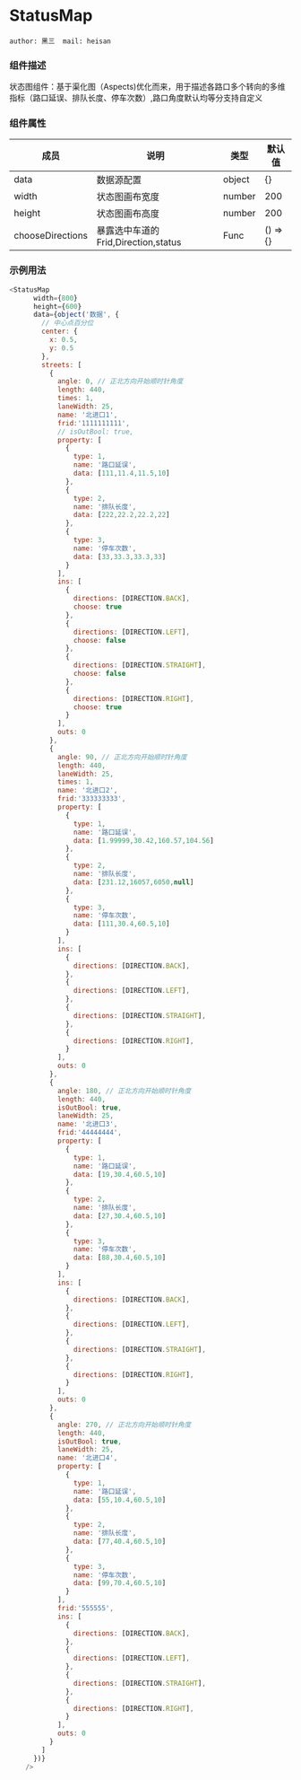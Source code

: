 # StatusMap
```author: 黑三  mail: heisan```

### 组件描述
状态图组件：基于渠化图（Aspects)优化而来，用于描述各路口多个转向的多维指标（路口延误、排队长度、停车次数）,路口角度默认均等分支持自定义

### 组件属性

| 成员        | 说明        | 类型               | 默认值       |
|-------------|----------------|--------------------|--------------|
| data       | 数据源配置   | object  | {}                |
| width       | 状态图画布宽度   | number  | 200                 |
| height       | 状态图画布高度   | number  | 200                 |
| chooseDirections       | 暴露选中车道的 Frid,Direction,status   | Func  | () => {}                 |

### 示例用法
```js
<StatusMap
      width={800}
      height={600}
      data={object('数据', {
        // 中心点百分位
        center: {
          x: 0.5,
          y: 0.5
        },
        streets: [
          {
            angle: 0, // 正北方向开始顺时针角度
            length: 440,
            times: 1,
            laneWidth: 25,
            name: '北进口1',
            frid:'1111111111',
            // isOutBool: true,
            property: [
              {
                type: 1,
                name: '路口延误',
                data: [111,11.4,11.5,10]
              },
              {
                type: 2,
                name: '排队长度',
                data: [222,22.2,22.2,22]
              },
              {
                type: 3,
                name: '停车次数',
                data: [33,33.3,33.3,33]
              }
            ],
            ins: [
              {
                directions: [DIRECTION.BACK],
                choose: true
              },
              {
                directions: [DIRECTION.LEFT],
                choose: false
              },
              {
                directions: [DIRECTION.STRAIGHT],
                choose: false
              },
              {
                directions: [DIRECTION.RIGHT],
                choose: true
              }
            ],
            outs: 0
          },
          {
            angle: 90, // 正北方向开始顺时针角度
            length: 440,
            laneWidth: 25,
            times: 1,
            name: '北进口2',
            frid:'333333333',
            property: [
              {
                type: 1,
                name: '路口延误',
                data: [1.99999,30.42,160.57,104.56]
              },
              {
                type: 2,
                name: '排队长度',
                data: [231.12,16057,6050,null]
              },
              {
                type: 3,
                name: '停车次数',
                data: [111,30.4,60.5,10]
              }
            ],
            ins: [
              {
                directions: [DIRECTION.BACK],
              },
              {
                directions: [DIRECTION.LEFT],
              },
              {
                directions: [DIRECTION.STRAIGHT],
              },
              {
                directions: [DIRECTION.RIGHT],
              }
            ],
            outs: 0
          },
          {
            angle: 180, // 正北方向开始顺时针角度
            length: 440,
            isOutBool: true,
            laneWidth: 25,
            name: '北进口3',
            frid:'44444444',
            property: [
              {
                type: 1,
                name: '路口延误',
                data: [19,30.4,60.5,10]
              },
              {
                type: 2,
                name: '排队长度',
                data: [27,30.4,60.5,10]
              },
              {
                type: 3,
                name: '停车次数',
                data: [88,30.4,60.5,10]
              }
            ],
            ins: [
              {
                directions: [DIRECTION.BACK],
              },
              {
                directions: [DIRECTION.LEFT],
              },
              {
                directions: [DIRECTION.STRAIGHT],
              },
              {
                directions: [DIRECTION.RIGHT],
              }
            ],
            outs: 0
          },
          {
            angle: 270, // 正北方向开始顺时针角度
            length: 440,
            isOutBool: true,
            laneWidth: 25,
            name: '北进口4',
            property: [
              {
                type: 1,
                name: '路口延误',
                data: [55,10.4,60.5,10]
              },
              {
                type: 2,
                name: '排队长度',
                data: [77,40.4,60.5,10]
              },
              {
                type: 3,
                name: '停车次数',
                data: [99,70.4,60.5,10]
              }
            ],
            frid:'555555',
            ins: [
              {
                directions: [DIRECTION.BACK],
              },
              {
                directions: [DIRECTION.LEFT],
              },
              {
                directions: [DIRECTION.STRAIGHT],
              },
              {
                directions: [DIRECTION.RIGHT],
              }
            ],
            outs: 0
          }
        ]
      })}
    />
```